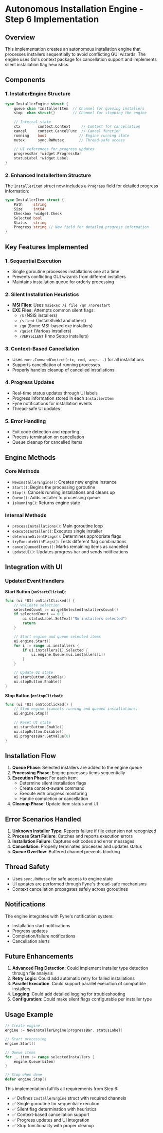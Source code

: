 # Autonomous Installation Engine - Step 6 Implementation

## Overview

This implementation creates an autonomous installation engine that processes installers sequentially to avoid conflicting GUI wizards. The engine uses Go's context package for cancellation support and implements silent installation flag heuristics.

## Components

### 1. InstallerEngine Structure

```go
type InstallerEngine struct {
    queue chan *InstallerItem  // Channel for queuing installers
    stop  chan struct{}        // Channel for stopping the engine
    
    // Internal state
    ctx        context.Context     // Context for cancellation
    cancel     context.CancelFunc  // Cancel function
    running    bool               // Engine running state
    mutex      sync.RWMutex       // Thread-safe access
    
    // UI references for progress updates
    progressBar *widget.ProgressBar
    statusLabel *widget.Label
}
```

### 2. Enhanced InstallerItem Structure

The `InstallerItem` struct now includes a `Progress` field for detailed progress information:

```go
type InstallerItem struct {
    Path     string
    Size     int64
    Checkbox *widget.Check
    Selected bool
    Status   string
    Progress string // New field for detailed progress information
}
```

## Key Features Implemented

### 1. Sequential Execution
- Single goroutine processes installations one at a time
- Prevents conflicting GUI wizards from different installers
- Maintains installation queue for orderly processing

### 2. Silent Installation Heuristics
- **MSI Files**: Uses `msiexec /i file /qn /norestart`
- **EXE Files**: Attempts common silent flags:
  - `/S` (NSIS installers)
  - `/silent` (InstallShield and others)
  - `/qn` (Some MSI-based exe installers)
  - `/quiet` (Various installers)
  - `/VERYSILENT` (Inno Setup installers)

### 3. Context-Based Cancellation
- Uses `exec.CommandContext(ctx, cmd, args...)` for all installations
- Supports cancellation of running processes
- Properly handles cleanup of cancelled installations

### 4. Progress Updates
- Real-time status updates through UI labels
- Progress information stored in each `InstallerItem`
- Fyne notifications for installation events
- Thread-safe UI updates

### 5. Error Handling
- Exit code detection and reporting
- Process termination on cancellation
- Queue cleanup for cancelled items

## Engine Methods

### Core Methods
- `NewInstallerEngine()`: Creates new engine instance
- `Start()`: Begins the processing goroutine
- `Stop()`: Cancels running installations and cleans up
- `Queue()`: Adds installer to processing queue
- `IsRunning()`: Returns engine state

### Internal Methods
- `processInstallations()`: Main goroutine loop
- `executeInstaller()`: Executes single installer
- `determineSilentFlags()`: Determines appropriate flags
- `tryExecuteWithFlags()`: Tests different flag combinations
- `cancelQueuedItems()`: Marks remaining items as cancelled
- `updateUI()`: Updates progress bar and sends notifications

## Integration with UI

### Updated Event Handlers

**Start Button (`onStartClicked`)**:
```go
func (ui *UI) onStartClicked() {
    // Validate selection
    selectedCount := ui.getSelectedInstallersCount()
    if selectedCount == 0 {
        ui.statusLabel.SetText("No installers selected")
        return
    }

    // Start engine and queue selected items
    ui.engine.Start()
    for i := range ui.installers {
        if ui.installers[i].Selected {
            ui.engine.Queue(&ui.installers[i])
        }
    }

    // Update UI state
    ui.startButton.Disable()
    ui.stopButton.Enable()
}
```

**Stop Button (`onStopClicked`)**:
```go
func (ui *UI) onStopClicked() {
    // Stop engine (cancels running and queued installations)
    ui.engine.Stop()
    
    // Reset UI state
    ui.startButton.Enable()
    ui.stopButton.Disable()
    ui.progressBar.SetValue(0)
}
```

## Installation Flow

1. **Queue Phase**: Selected installers are added to the engine queue
2. **Processing Phase**: Engine processes items sequentially
3. **Execution Phase**: For each item:
   - Determine silent installation flags
   - Create context-aware command
   - Execute with progress monitoring
   - Handle completion or cancellation
4. **Cleanup Phase**: Update item status and UI

## Error Scenarios Handled

1. **Unknown Installer Type**: Reports failure if file extension not recognized
2. **Process Start Failure**: Catches and reports execution errors
3. **Installation Failure**: Captures exit codes and error messages
4. **Cancellation**: Properly terminates processes and updates status
5. **Queue Overflow**: Buffered channel prevents blocking

## Thread Safety

- Uses `sync.RWMutex` for safe access to engine state
- UI updates are performed through Fyne's thread-safe mechanisms
- Context cancellation propagates safely across goroutines

## Notifications

The engine integrates with Fyne's notification system:
- Installation start notifications
- Progress updates
- Completion/failure notifications
- Cancellation alerts

## Future Enhancements

1. **Advanced Flag Detection**: Could implement installer type detection through file analysis
2. **Retry Logic**: Could add automatic retry for failed installations
3. **Parallel Execution**: Could support parallel execution of compatible installers
4. **Logging**: Could add detailed logging for troubleshooting
5. **Configuration**: Could make silent flags configurable per installer type

## Usage Example

```go
// Create engine
engine := NewInstallerEngine(progressBar, statusLabel)

// Start processing
engine.Start()

// Queue items
for _, item := range selectedInstallers {
    engine.Queue(&item)
}

// Stop when done
defer engine.Stop()
```

This implementation fulfills all requirements from Step 6:
- ✅ Defines `InstallerEngine` struct with required channels
- ✅ Single goroutine for sequential execution
- ✅ Silent flag determination with heuristics
- ✅ Context-based cancellation support
- ✅ Progress updates and UI integration
- ✅ Stop functionality with proper cleanup
